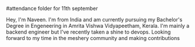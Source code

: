 #attendance folder for 11th september

Hey, I'm Naveen. I'm from India and am currently pursuing my Bachelor's Degree in Engeneering in Amrita Vishwa Vidyapeetham, Kerala. I'm mainly a backend engineer but I've recently taken a shine to devops.
Looking forward to my time in the meshery community and making contributions
